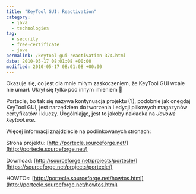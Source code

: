 ```yaml
---
title: "KeyTool GUI: Reactivation"
category:
  - java
  - technologies
tag:
  - security
  - free-certificate
  - java
permalink: /keytool-gui-reactivation-374.html
date: 2010-05-17 08:01:08 +00:00
modified: 2010-05-17 08:01:08 +00:00
---
```



Okazuje się, co jest dla mnie miłym zaskoczeniem, że KeyTool GUI wcale nie umarł. Ukrył się tylko pod innym imieniem 🙂

Portecle, bo tak się nazywa kontynuacja projektu (?), podobnie jak onegdaj KeyTool GUI, jest narzędziem do tworzenia i edycji plikowych magazynów certyfikatów i kluczy. Uogólniając, jest to jakoby nakładka na *Javowe* *keytool.exe*. 
<!--more-->
Więcej informacji znajdziecie na podlinkowanych stronach:

Strona projektu: [http://portecle.sourceforge.net/](http://portecle.sourceforge.net/)

Download: [http://sourceforge.net/projects/portecle/](https://sourceforge.net/projects/portecle/)

HOWTOs: [http://portecle.sourceforge.net/howtos.html](http://portecle.sourceforge.net/howtos.html)
